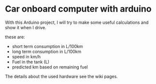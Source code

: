 # Car onboard computer with arduino


With this Arduino project, I will try to make some useful calculations and show it when I drive.

these are:
- short term consumption in L/100km
- long term consumption in L/100km
- speed in km/h 
- Fuel in the tank (L)
- predicted km based on remaining fuel

The details about the used hardware see the wiki pages.
